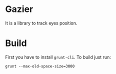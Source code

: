 # Gazier

It is a library to track eyes position.

# Build

First you have to install `grunt-cli`.
To build just run:
```
grunt --max-old-space-size=3000
```
